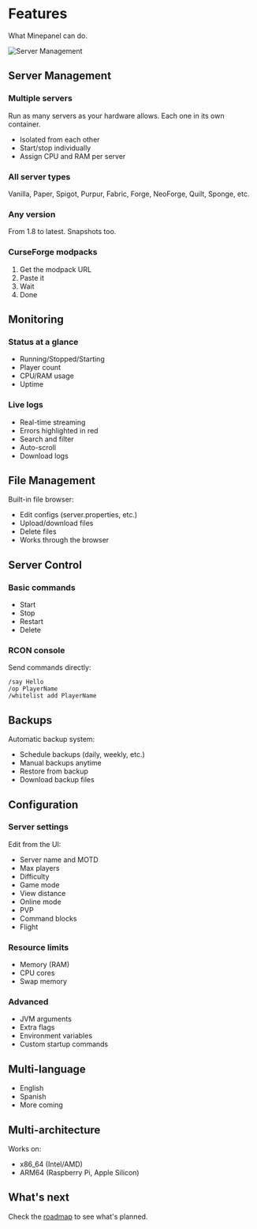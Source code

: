 # Features

What Minepanel can do.

![Server Management](/public/img/modes.png)

## Server Management

### Multiple servers

Run as many servers as your hardware allows. Each one in its own container.

- Isolated from each other
- Start/stop individually
- Assign CPU and RAM per server

### All server types

Vanilla, Paper, Spigot, Purpur, Fabric, Forge, NeoForge, Quilt, Sponge, etc.

### Any version

From 1.8 to latest. Snapshots too.

### CurseForge modpacks

1. Get the modpack URL
2. Paste it
3. Wait
4. Done

## Monitoring

### Status at a glance

- Running/Stopped/Starting
- Player count
- CPU/RAM usage
- Uptime

### Live logs

- Real-time streaming
- Errors highlighted in red
- Search and filter
- Auto-scroll
- Download logs

## File Management

Built-in file browser:

- Edit configs (server.properties, etc.)
- Upload/download files
- Delete files
- Works through the browser

## Server Control

### Basic commands

- Start
- Stop
- Restart
- Delete

### RCON console

Send commands directly:

```
/say Hello
/op PlayerName
/whitelist add PlayerName
```

## Backups

Automatic backup system:

- Schedule backups (daily, weekly, etc.)
- Manual backups anytime
- Restore from backup
- Download backup files

## Configuration

### Server settings

Edit from the UI:

- Server name and MOTD
- Max players
- Difficulty
- Game mode
- View distance
- Online mode
- PVP
- Command blocks
- Flight

### Resource limits

- Memory (RAM)
- CPU cores
- Swap memory

### Advanced

- JVM arguments
- Extra flags
- Environment variables
- Custom startup commands

## Multi-language

- English
- Spanish
- More coming

## Multi-architecture

Works on:

- x86_64 (Intel/AMD)
- ARM64 (Raspberry Pi, Apple Silicon)

## What's next

Check the [roadmap](/roadmap) to see what's planned.
